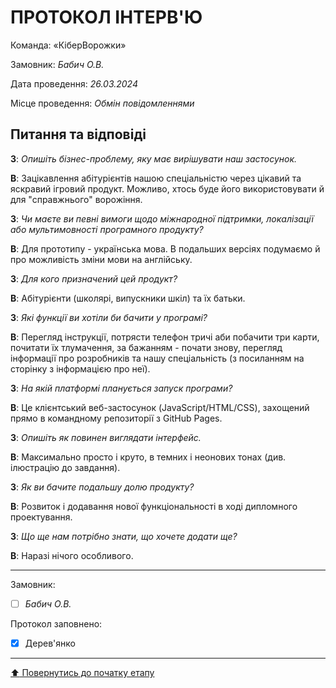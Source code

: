 # ПРОТОКОЛ ІНТЕРВ'Ю

Команда: «КіберВорожки»

Замовник:  *Бабич О.В.*

Дата проведення: *26.03.2024*

Місце проведення: *Обмін повідомленнями*

## Питання та відповіді

**З**: *Опишіть бізнес-проблему, яку має вирішувати наш застосунок.*

**В**: Зацікавлення абітурієнтів нашою спеціальністю через цікавий та яскравий ігровий продукт. Можливо, хтось буде його використовувати й для "справжнього" ворожіння. 

**З**: *Чи маєте ви певні вимоги щодо міжнародної підтримки, локалізації або мультимовності програмного продукту?*

**В**: Для прототипу - українська мова. В подальших версіях подумаємо й про можливість зміни мови на англійську. 

**З**: *Для кого призначений цей продукт?*

**В**: Абітурієнти (школярі, випускники шкіл) та їх батьки. 

**З**: *Які функції ви хотіли би бачити у програмі?*

**В**: Перегляд інструкції, потрясти телефон тричі аби побачити три карти, почитати їх тлумачення, за бажанням - почати знову, перегляд інформації про розробників та нашу спеціальність (з поcиланням на сторінку з інформацією про неї). 

**З**: *На якій платформі планується запуск програми?*

**В**: Це клієнтський веб-застосунок (JavaScript/HTML/CSS), захощений прямо в командному репозиторії з GitHub Pages.  

**З**: *Опишіть як повинен виглядати інтерфейс.*

**В**: Максимально просто і круто, в темних і неонових тонах (див. ілюстрацію до завдання). 

**З**: *Як ви бачите подальшу долю продукту?*

**В**: Розвиток і додавання нової функціональності в ході дипломного проектування.

**З**: *Що ще нам потрібно знати, що хочете додати ще?*

**В**: Наразі нічого особливого.
<br>

---

Замовник: 		
- [ ] *Бабич О.В.*

Протокол заповнено:

- [x] Дерев'янко

---
[:arrow_up: Повернутись до початку етапу](/docs/1.Envisioning/README.md)
